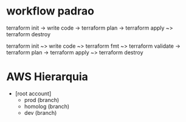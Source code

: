 # workflow padrao

terraform init -> write code -> terraform plan -> terraform apply ~> terraform destroy

terraform init ~> write code ~> terraform fmt ~> terraform validate -> terraform plan -> terraform apply ~> terraform destroy

# AWS Hierarquia

- [root account]
    - prod    (branch)
    - homolog (branch)
    - dev     (branch)